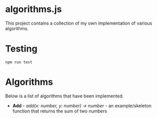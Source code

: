 algorithms.js
===

This project contains a collection of my own implementation of various algorithms.

# Testing

`npm run test`


# Algorithms

Below is a list of algorithms that have been implemented.

* **Add** - *add(x: number, y: number) -> number* - an example/skeleton function that returns the sum of two numbers
